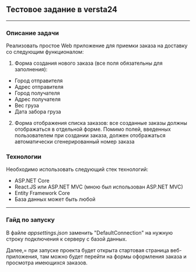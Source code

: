 ## Тестовое задание в versta24
___

### Описание задачи

Реализовать простое Web приложение для приемки заказа на доставку со следующим функционалом:

1. Форма создания нового заказа (все поля обязательны для заполнения):
* Город отправителя
* Адрес отправителя
* Город получателя
* Адрес получателя
* Вес груза
* Дата забора груза

2. Форма отображения списка заказов: все созданные заказы должны отображаться в отдельной форме. Помимо полей, введенных пользователем при создании заказа, должен отображаться автоматически сгенерированный номер заказа

### Технологии

Необходимо использовать следующий стек технологий:
* ASP.NET Core
* React.JS или ASP.NET MVC (мною был использован ASP.NET MVC)
* Entity Framework Core
* База данных может быть любой

---

### Гайд по запуску

В файле _appsettings.json_ заменить "DefaultConnection" на нужную строку подключения к серверу с базой данных.

Далее,= при запуске проекта будет открыта стартовая страница веб-приложения, там можно будет перейти на формы оформления заказа и просмотра имеющихся заказов.